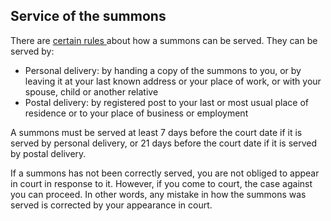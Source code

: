 ##  Service of the summons

There are [ certain rules ](https://www.courts.ie/rules/service-summons) about
how a summons can be served. They can be served by:

  * Personal delivery: by handing a copy of the summons to you, or by leaving it at your last known address or your place of work, or with your spouse, child or another relative 
  * Postal delivery: by registered post to your last or most usual place of residence or to your place of business or employment 

A summons must be served at least 7 days before the court date if it is served
by personal delivery, or 21 days before the court date if it is served by
postal delivery.

If a summons has not been correctly served, you are not obliged to appear in
court in response to it. However, if you come to court, the case against you
can proceed. In other words, any mistake in how the summons was served is
corrected by your appearance in court.
